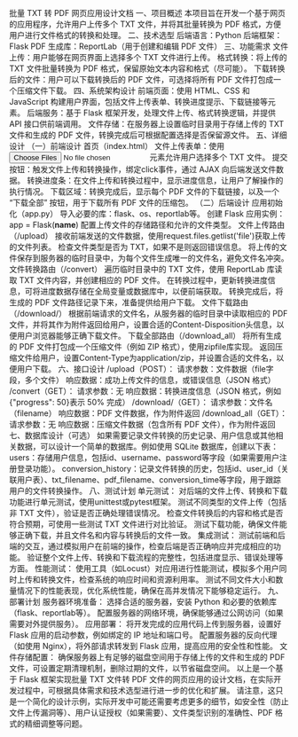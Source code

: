 批量 TXT 转 PDF 网页应用设计文档
一、项目概述
本项目旨在开发一个基于网页的应用程序，允许用户上传多个 TXT 文件，并将其批量转换为 PDF 格式，方便用户进行文件格式的转换和处理。
二、技术选型
后端语言：Python
后端框架：Flask
PDF 生成库：ReportLab（用于创建和编辑 PDF 文件）
三、功能需求
文件上传：用户能够在网页界面上选择多个 TXT 文件进行上传。
格式转换：将上传的 TXT 文件批量转换为 PDF 格式，保留原始文本内容和格式（尽可能）。
下载转换后的文件：用户可以下载转换后的 PDF 文件，可选择将所有 PDF 文件打包成一个压缩文件下载。
四、系统架构设计
前端页面：使用 HTML、CSS 和 JavaScript 构建用户界面，包括文件上传表单、转换进度提示、下载链接等元素。
后端服务：基于 Flask 框架开发，处理文件上传、格式转换逻辑，并提供 API 接口供前端调用。
文件存储：在服务器上设置临时目录用于存储上传的 TXT 文件和生成的 PDF 文件，转换完成后可根据配置选择是否保留源文件。
五、详细设计
（一）前端设计
首页（index.html）
文件上传表单：使用<input type="file" multiple>元素允许用户选择多个 TXT 文件。
提交按钮：触发文件上传和转换操作，绑定click事件，通过 AJAX 向后端发送文件数据。
转换进度条：在文件上传和转换过程中，显示进度信息，让用户了解操作的执行情况。
下载区域：转换完成后，显示每个 PDF 文件的下载链接，以及一个 “下载全部” 按钮，用于下载所有 PDF 文件的压缩包。
（二）后端设计
应用初始化（app.py）
导入必要的库：flask、os、reportlab等。
创建 Flask 应用实例：app = Flask(__name__)
配置上传文件的存储路径和允许的文件类型。
文件上传路由（/upload）
接收前端发送的文件数据，使用request.files.getlist('file')获取上传的文件列表。
检查文件类型是否为 TXT，如果不是则返回错误信息。
将上传的文件保存到服务器的临时目录中，为每个文件生成唯一的文件名，避免文件名冲突。
文件转换路由（/convert）
遍历临时目录中的 TXT 文件，使用 ReportLab 库读取 TXT 文件内容，并创建相应的 PDF 文件。
在转换过程中，更新转换进度信息，可将进度数据存储在全局变量或数据库中，以便前端获取。
转换完成后，将生成的 PDF 文件路径记录下来，准备提供给用户下载。
文件下载路由（/download/<filename>）
根据前端请求的文件名，从服务器的临时目录中读取相应的 PDF 文件，并将其作为附件返回给用户，设置合适的Content-Disposition头信息，以便用户浏览器能够正确下载文件。
下载全部路由（/download_all）
将所有生成的 PDF 文件打包成一个压缩文件（例如 ZIP 格式），使用zipfile库实现。
返回压缩文件给用户，设置Content-Type为application/zip，并设置合适的文件名，以便用户下载。
六、接口设计
/upload（POST）：
请求参数：文件数据（file字段，多个文件）
响应数据：成功上传文件的信息，或错误信息（JSON 格式）
/convert（GET）：
请求参数：无
响应数据：转换进度信息（JSON 格式，例如{"progress": 50}表示 50% 完成）
/download/<filename>（GET）：
请求参数：文件名（filename）
响应数据：PDF 文件数据，作为附件返回
/download_all（GET）：
请求参数：无
响应数据：压缩文件数据（包含所有 PDF 文件），作为附件返回
七、数据库设计（可选）
如果需要记录文件转换的历史记录、用户信息或其他相关数据，可以设计一个简单的数据库。例如使用 SQLite 数据库，创建以下表：
users：存储用户信息，包括id、username、password等字段（如果需要用户注册登录功能）。
conversion_history：记录文件转换的历史，包括id、user_id（关联用户表）、txt_filename、pdf_filename、conversion_time等字段，用于跟踪用户的文件转换操作。
八、测试计划
单元测试：
对后端的文件上传、转换和下载功能进行单元测试，使用unittest或pytest框架。
测试不同类型的文件上传（包括非 TXT 文件），验证是否正确处理错误情况。
检查文件转换后的内容和格式是否符合预期，可使用一些测试 TXT 文件进行对比验证。
测试下载功能，确保文件能够正确下载，并且文件名和内容与转换后的文件一致。
集成测试：
测试前端和后端的交互，通过模拟用户在前端的操作，检查后端是否正确响应并完成相应的功能。
验证整个文件上传、转换和下载流程的完整性，包括进度显示、错误处理等方面。
性能测试：
使用工具（如Locust）对应用进行性能测试，模拟多个用户同时上传和转换文件，检查系统的响应时间和资源利用率。
测试不同文件大小和数量情况下的性能表现，优化系统性能，确保在高并发情况下能够稳定运行。
九、部署计划
服务器环境准备：
选择合适的服务器，安装 Python 和必要的依赖库（flask、reportlab等）。
配置服务器的网络环境，确保能够通过公网访问（如果需要对外提供服务）。
应用部署：
将开发完成的应用代码上传到服务器，设置好 Flask 应用的启动参数，例如绑定的 IP 地址和端口号。
配置服务器的反向代理（如使用 Nginx），将外部请求转发到 Flask 应用，提高应用的安全性和性能。
文件存储配置：
确保服务器上有足够的磁盘空间用于存储上传的文件和生成的 PDF 文件，可设置定期清理机制，删除过期的文件，以节省磁盘空间。
以上是一个基于 Flask 框架实现批量 TXT 文件转 PDF 文件的网页应用的设计文档，在实际开发过程中，可根据具体需求和技术选型进行进一步的优化和扩展。
请注意，这只是一个简化的设计示例，实际开发中可能还需要考虑更多的细节，如安全性（防止文件上传漏洞等）、用户认证授权（如果需要）、文件类型识别的准确性、PDF 格式的精细调整等问题。
